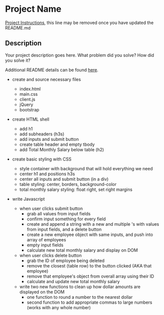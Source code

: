 # Project Name

[Project Instructions](./INSTRUCTIONS.md), this line may be removed once you have updated the README.md

## Description

Your project description goes here. What problem did you solve? How did you solve it?

Additional README details can be found [here](https://github.com/PrimeAcademy/github-finalization-assignment).

- create and source necessary files
    - index.html
    - main.css
    - client.js
    - jQuery
    - bootstrap

- create HTML shell
    - add h1
    - add subheaders (h3s)
    - add inputs and submit button
    - create table header and empty tbody
    - add Total Monthly Salary below table (h2)

- create basic styling with CSS
    - style container with background that will hold everything we need
    - center h1 and positions h3s
    - center all inputs and submit button (in a div)
    - table styling: center, borders, background-color
    - total monthly salary styling: float right, set right margins

- write Javascript
    - when user clicks submit button
        - grab all values from input fields
        - confirm input something for every field
        - create and append a string with a new <tr> and multiple <td>'s with values from input fields, and a delete button
        - create a new employee object with same inputs, and push into array of employees
        - empty input fields
        - calculate new total monthly salary and display on DOM
    - when user clicks delete button
        - grab the ID of employee being deleted
        - remove the closest <tr> (table row) to the button clicked (AKA that employee)
        - remove that employee's object from overall array using their ID
        - calculate and update new total monthly salary
    - write two new functions to clean up how dollar amounts are displayed on the DOM
        - one function to round a number to the nearest dollar
        - second function to add appropriate commas to large numbers (works with any whole number)
